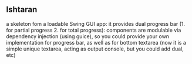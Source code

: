 ## Ishtaran


a skeleton fom a loadable Swing GUI app: it provides dual progress bar (1. for partial progress 2. for total progress): components are modulable via dependency injection (using guice), so you could provide your own implementation for progress bar, as well as for bottom textarea (now it is a simple unique textarea, acting as output console, but you could add dual, etc)
